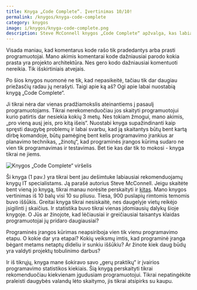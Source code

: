 ```yaml
---
title: Knyga „Code Complete“. Įvertinimas 10/10!
permalink: /knygos/knyga-code-complete
category: knygos
image: i/knygos/knyga-code-complete.png
description: Steve McConnell knygos „Code Complete“ apžvalga, kas labiausiai patiko ir kitokie komentarai kodėl ši knyga tokia naudinga.
---
```


Visada maniau, kad komentarus kode rašo tik pradedantys arba prasti programuotojai. Mano akimis komentarai kode dažniausiai parodo kokia prasta yra projekto architektūra. Nes gero kodo dažniausiai komentuoti nereikia. Tik išskirtiniais atvejais.

Po šios knygos nuomonė ne tik, kad nepasikeitė, tačiau tik dar daugiau priežasčių radau jų nerašyti. Taigi apie ką aš? Ogi apie labai nuostabią knygą „Code Complete“.

Ji tikrai nėra dar vienas pradžiamokslis ateinantiems į pasaulį programuotojams. Tikrai nerekomenduočiau jos skaityti programuotojui kurio patirtis dar nesiekia kokių 3 metų. Nes tokiam žmogui, mano akimis, „pro vieną ausį įeis, pro kitą išeis“. Nuostabi knyga supažindinanti kaip spręsti daugybę problemų ir labai svarbu, kad ją skaitantys būtų bent kartą dirbę komandoje, būtų pamėginę bent kelis programavimo įrankius ar planavimo technikas, „žinotų“, kad programinės įrangos kūrimą sudaro ne vien tik programavimas ir testavimas. Bet tie kas dar tik to mokosi - knyga tikrai ne jiems.

![Knygos „Code Complete“ viršelis](/i/knyga_code_complete.jpg)

Ši knyga (1 pav.) yra tikrai bent jau dešimtuke labiausiai rekomenduojamų knygų IT specialistams. Ją parašė autorius Steve McConnell. Jeigu skaitėte bent vieną jo knygą, tikrai manau norėsite perskaityti ir [kitas](http://www.stevemcconnell.com/books.htm). Mano knygos vertinimas iš 10 balų visi 10 su pliusu. Tiesa, 900 puslapių rimtomis temomis buvo iššūkis. Greitai knyga tikrai nesiskaitė, nes daugelyje vietų reikėjo įsigilinti į skaičius. Ir statistika buvo tikrai vienas įdomiausių dalykų šioje knygoje. O Jūs ar žinojote, kad lėčiausiai ir greičiausiai taisantys klaidas programuotojai jų pridaro daugiausiai?

Programinės įrangos kūrimas neapsiriboja vien tik vienu programavimo etapu. O kokie dar yra etapai? Kokių veiksmų imtis, kad programinė įranga bėgant metams netaptų dideliu ir sunkiu iššūkiu? Ar žinote kiek daug būdų yra valdyti projektų tobulinimo darbus?

Ir iš tikrųjų, knyga mane šokiravo savo „gerų praktikų“ ir įvairios programavimo statistikos kiekiais. Šią knygą perskaityti tikrai rekomenduočiau kiekvienam įgudusiam programuotojui. Tikrai nepatingėkite praleisti daugybės valandų lėto skaitymo, jis tikrai atsipirks su kaupu.